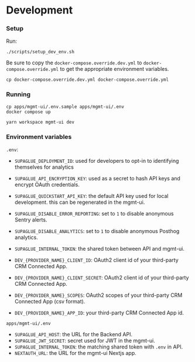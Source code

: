 # Development

### Setup

Run:
```shell
./scripts/setup_dev_env.sh
```

Be sure to copy the `docker-compose.override.dev.yml` to `docker-compose.override.yml` to get the appropriate environment variables.

```shell
cp docker-compose.override.dev.yml docker-compose.override.yml
```

### Running

```shell
cp apps/mgmt-ui/.env.sample apps/mgmt-ui/.env
docker compose up

yarn workspace mgmt-ui dev
```

### Environment variables

`.env`:

- `SUPAGLUE_DEPLOYMENT_ID`: used for developers to opt-in to identifying themselves for analytics
- `SUPAGLUE_API_ENCRYPTION_KEY`: used as a secret to hash API keys and encrypt OAuth credentials.
- `SUPAGLUE_QUICKSTART_API_KEY`: the default API key used for local development. this can be regenerated in the mgmt-ui.
- `SUPAGLUE_DISABLE_ERROR_REPORTING`: set to `1` to disable anonymous Sentry alerts.
- `SUPAGLUE_DISABLE_ANALYTICS`: set to `1` to disable anonymous Posthog analytics.
- `SUPAGLUE_INTERNAL_TOKEN`: the shared token between API and mgmt-ui.

- `DEV_{PROVIDER_NAME}_CLIENT_ID`: OAuth2 client id of your third-party CRM Connected App.
- `DEV_{PROVIDER_NAME}_CLIENT_SECRET`: OAuth2 client id of your third-party CRM Connected App.
- `DEV_{PROVIDER_NAME}_SCOPES`: OAuth2 scopes of your third-party CRM Connected App (csv format).
- `DEV_{PROVIDER_NAME}_APP_ID`: your third-party CRM Connected App id.

`apps/mgmt-ui/.env`

- `SUPAGLUE_API_HOST`: the URL for the Backend API.
- `SUPAGLUE_JWT_SECRET`: secret used for JWT in the mgmt-ui.
- `SUPAGLUE_INTERNAL_TOKEN`: the matching shared token with `.env` in API.
- `NEXTAUTH_URL`: the URL for the mgmt-ui Nextjs app.

